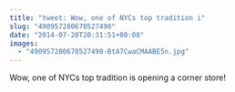 ```yaml
---
title: "tweet: Wow, one of NYCs top tradition i"
slug: "490957280670527490"
date: "2014-07-20T20:31:51+00:00"
images:
  - "490957280670527490-BtA7CwaCMAABE5n.jpg"
---
```

Wow, one of NYCs top tradition is opening a corner store! 